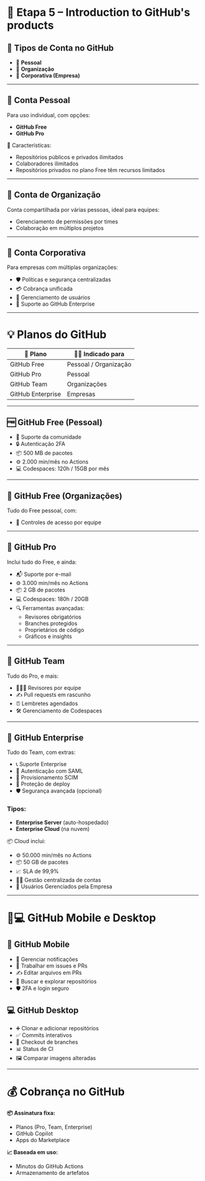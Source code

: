 # 💼 Etapa 5 – Introduction to GitHub's products

## 🧾 **Tipos de Conta no GitHub**
- 👤 **Pessoal**
- 🏢 **Organização**
- 🏦 **Corporativa (Empresa)**

---

## 👤 **Conta Pessoal**
Para uso individual, com opções:
- **GitHub Free**  
- **GitHub Pro**

📌 Características:
- Repositórios públicos e privados ilimitados  
- Colaboradores ilimitados  
- Repositórios privados no plano Free têm recursos limitados

---

## 🏢 **Conta de Organização**
Conta compartilhada por várias pessoas, ideal para equipes:

- Gerenciamento de permissões por times  
- Colaboração em múltiplos projetos

---

## 🏦 **Conta Corporativa**
Para empresas com múltiplas organizações:

- 🛡️ Políticas e segurança centralizadas  
- 💳 Cobrança unificada  
- 👥 Gerenciamento de usuários  
- 🔐 Suporte ao GitHub Enterprise

---

# 💡 **Planos do GitHub**

| 💼 Plano               | 🧑‍💻 Indicado para        |
|----------------------|-------------------------|
| GitHub Free           | Pessoal / Organização    |
| GitHub Pro            | Pessoal                  |
| GitHub Team           | Organizações             |
| GitHub Enterprise     | Empresas                 |

---

## 🆓 **GitHub Free (Pessoal)**
- 👥 Suporte da comunidade  
- 🔒 Autenticação 2FA  
- 📦 500 MB de pacotes  
- ⚙️ 2.000 min/mês no Actions  
- 💻 Codespaces: 120h / 15GB por mês

---

## 🏢 **GitHub Free (Organizações)**
Tudo do Free pessoal, com:
- 👥 Controles de acesso por equipe

---

## 💎 **GitHub Pro**
Inclui tudo do Free, e ainda:
- 📬 Suporte por e-mail  
- ⚙️ 3.000 min/mês no Actions  
- 📦 2 GB de pacotes  
- 💻 Codespaces: 180h / 20GB  
- 🔍 Ferramentas avançadas:
  - Revisores obrigatórios  
  - Branches protegidos  
  - Proprietários de código  
  - Gráficos e insights

---

## 👥 **GitHub Team**
Tudo do Pro, e mais:
- 🧑‍🤝‍🧑 Revisores por equipe  
- ✍️ Pull requests em rascunho  
- ⏰ Lembretes agendados  
- 🛠️ Gerenciamento de Codespaces

---

## 🏢 **GitHub Enterprise**
Tudo do Team, com extras:
- 📞 Suporte Enterprise  
- 🔐 Autenticação com SAML  
- 👤 Provisionamento SCIM  
- 🚦 Proteção de deploy  
- 🛡️ Segurança avançada (opcional)  

### Tipos:
- **Enterprise Server** (auto-hospedado)  
- **Enterprise Cloud** (na nuvem)

📦 Cloud inclui:
- ⚙️ 50.000 min/mês no Actions  
- 📦 50 GB de pacotes  
- 📈 SLA de 99,9%  
- 🧑‍💼 Gestão centralizada de contas  
- 👥 Usuários Gerenciados pela Empresa

---

# 📱💻 **GitHub Mobile e Desktop**

## 📱 GitHub Mobile
- 🔔 Gerenciar notificações  
- 📝 Trabalhar em issues e PRs  
- ✍️ Editar arquivos em PRs  
- 🔎 Buscar e explorar repositórios  
- 🛡️ 2FA e login seguro

## 💻 GitHub Desktop
- ➕ Clonar e adicionar repositórios  
- ✅ Commits interativos  
- 🔁 Checkout de branches  
- 📊 Status de CI  
- 🖼️ Comparar imagens alteradas

---

# 💰 **Cobrança no GitHub**

**📦 Assinatura fixa:**
- Planos (Pro, Team, Enterprise)  
- GitHub Copilot  
- Apps do Marketplace

**📈 Baseada em uso:**
- Minutos do GitHub Actions  
- Armazenamento de artefatos  